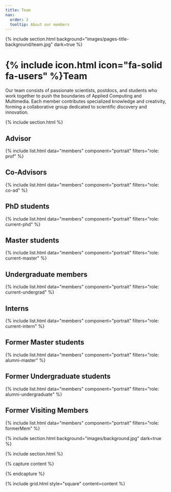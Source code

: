 ```yaml
---
title: Team
nav:
  order: 2
  tooltip: About our members
---
```


{% include section.html background="images/pages-title-background/team.jpg" dark=true %}
# {% include icon.html icon="fa-solid fa-users" %}Team
Our team consists of passionate scientists, postdocs, and students who work together to push the boundaries of Applied Computing and Multimedia. Each member contributes specialized knowledge and creativity, forming a collaborative group dedicated to scientific discovery and innovation.

{% include section.html %}

## Advisor

{% include list.html data="members" component="portrait" filters="role: prof" %}

## Co-Advisors

{% include list.html data="members" component="portrait" filters="role: co-ad" %}

## PhD students

{% include list.html data="members" component="portrait" filters="role: current-phd" %}

## Master students

{% include list.html data="members" component="portrait" filters="role: current-master" %}

## Undergraduate members

{% include list.html data="members" component="portrait" filters="role: current-undergrad" %}

## Interns

{% include list.html data="members" component="portrait" filters="role: current-intern" %}

## Former Master students

{% include list.html data="members" component="portrait" filters="role: alumni-master" %}

## Former Undergraduate students

{% include list.html data="members" component="portrait" filters="role: alumni-undergraduate" %}

## Former Visiting Members

{% include list.html data="members" component="portrait" filters="role: formerMem" %}

{% include section.html background="images/background.jpg" dark=true %}

<!-- Lorem ipsum dolor sit amet, consectetur adipiscing elit, sed do eiusmod tempor
incididunt ut labore et dolore magna aliqua. Ut enim ad minim veniam, quis
nostrud exercitation ullamco laboris nisi ut aliquip ex ea commodo consequat. -->

{% include section.html %}

{% capture content %}

<!-- {% include figure.html image="images/photo.jpg" %}
{% include figure.html image="images/photo.jpg" %}
{% include figure.html image="images/photo.jpg" %} -->

{% endcapture %}

{% include grid.html style="square" content=content %}

